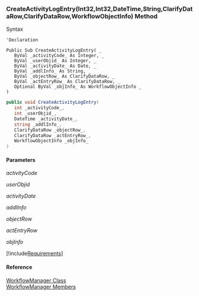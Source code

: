 ﻿### CreateActivityLogEntry(Int32,Int32,DateTime,String,ClarifyDataRow,ClarifyDataRow,WorkflowObjectInfo) Method

Syntax

```vbnet
'Declaration

Public Sub CreateActivityLogEntry( _
   ByVal _activityCode_ As Integer, _
   ByVal _userObjid_ As Integer, _
   ByVal _activityDate_ As Date, _
   ByVal _addlInfo_ As String, _
   ByVal _objectRow_ As ClarifyDataRow, _
   ByVal _actEntryRow_ As ClarifyDataRow, _
   Optional ByVal _objInfo_ As WorkflowObjectInfo _
) 
```

```csharp
public void CreateActivityLogEntry( 
   int _activityCode_,
   int _userObjid_,
   DateTime _activityDate_,
   string _addlInfo_,
   ClarifyDataRow _objectRow_,
   ClarifyDataRow _actEntryRow_,
   WorkflowObjectInfo _objInfo_
)
```

#### Parameters

_activityCode_

_userObjid_

_activityDate_

_addlInfo_

_objectRow_

_actEntryRow_

_objInfo_

[!include[Requirements](../partials/requirements.md)]

#### Reference

[WorkflowManager Class](fcSDK~FChoice.Foundation.Clarify.Workflow.WorkflowManager.md)  
[WorkflowManager Members](fcSDK~FChoice.Foundation.Clarify.Workflow.WorkflowManager_members.md)